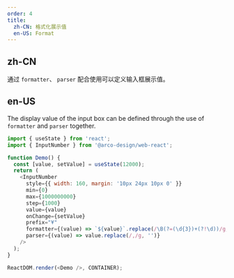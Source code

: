 ```yaml
---
order: 4
title: 
  zh-CN: 格式化展示值
  en-US: Format
---
```


## zh-CN

通过 `formatter`、 `parser` 配合使用可以定义输入框展示值。

## en-US

The display value of the input box can be defined through the use of `formatter` and `parser` together.

```js
import { useState } from 'react';
import { InputNumber } from '@arco-design/web-react';

function Demo() {
  const [value, setValue] = useState(12000);
  return (
    <InputNumber
      style={{ width: 160, margin: '10px 24px 10px 0' }}
      min={0}
      max={1000000000}
      step={1000}
      value={value}
      onChange={setValue}
      prefix="¥"
      formatter={(value) => `${value}`.replace(/\B(?=(\d{3})+(?!\d))/g, ',')}
      parser={(value) => value.replace(/,/g, '')}
    />
  );
}

ReactDOM.render(<Demo />, CONTAINER);
```
